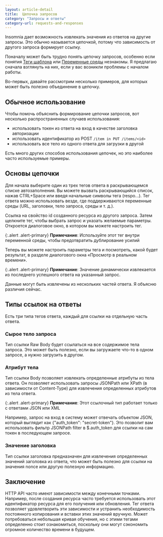 ```yaml
---
layout: article-detail
title:  Цепочка запросов
category: "Запросы и ответы"
category-url: requests-and-responses
---
```


Insomnia дает возможность извлекать значения из ответов на другие запросы. Это обычно называется цепочкой, потому что зависимость от другого запроса формирует ссылку.

Поначалу может быть трудно понять цепочку запросов, особенно если понятия [Теги шаблона](/insomnia/template-tags) или [Переменные среды](/insomnia/environment-variables) незнакомы. Я предлагаю сначала взглянуть на них, если у вас возникли проблемы с началом работы.

Во-первых, давайте рассмотрим несколько примеров, для которых может быть полезно объединение в цепочку.

## Обычное использование

Чтобы помочь объяснить формирование цепочки запросов, вот несколько распространенных случаев использования:

* использовать токен из ответа на вход в качестве заголовка авторизации
* использовать идентификатор из POST `/item in PUT /items/<id>`
* использовать все тело из одного ответа для загрузки в другой

Есть много других способов использования цепочек, но это наиболее часто используемые примеры.

## Основы цепочки

Для начала выберите один из трех тегов ответа в раскрывающемся списке автозаполнения. Вы можете вызвать раскрывающийся список, нажав CTRL+Space или введя начальные символы тега (respo...). Тег ответа можно использовать везде, где поддерживаются переменные среды (URL, заголовки, тело запроса, среды и т. д.).

Ссылка на свойство id созданного ресурса из другого запроса. Затем щелкните тег, чтобы выбрать запрос и указать желаемые параметры. Откроется диалоговое окно, в котором вы можете настроить тег.

{:.alert .alert-primary}
**Примечание**: Используйте этот тег внутри переменной среды, чтобы предотвратить дублирование усилий

Теперь вы можете настроить параметры тега и посмотреть, какой будет результат, в разделе диалогового окна «Просмотр в реальном времени».

{:.alert .alert-primary}
**Примечание**: Значение динамически извлекается из последнего успешного ответа на указанный запрос.

Данные могут быть извлечены из нескольких частей ответа. Я объясню различия сейчас.

## Типы ссылок на ответы

Есть три типа тегов ответа, каждый для ссылки на отдельную часть ответа.

### Сырое тело запроса

Тип ссылки Raw Body будет ссылаться на все содержимое тела запроса. Это может быть полезно, если вы загружаете что-то в одном запросе, а нужно загрузить в другом.

### Атрибут тела

Тип ссылки Body позволяет извлекать определенные атрибуты из тела ответа. Он позволяет использовать запросы JSONPath или XPath (в зависимости от Content-Type) для извлечения определенных атрибутов из тела ответа.

{:.alert .alert-primary}
**Примечание**: Этот ссылочный тип работает только с ответами JSON или XML

Например, запрос на вход в систему может отвечать объектом JSON, который выглядит как {"auth_token": "secret-token"}. Это позволит вам использовать фильтр JSONPath filter в $.auth_token для ссылки на сам токен в последующем запросе.

### Значение заголовка

Тип ссылки заголовка предназначен для извлечения определенных значений заголовка из ответа, что может быть полезно для ссылки на значения nonce или другую полезную информацию.

## Заключение

HTTP API часто имеют зависимости между конечными точками. Например, после создания ресурса часто требуется использовать этот идентификатор ресурса для его получения или обновления. Тег ответа позволяет удовлетворить эти зависимости и устранить необходимость постоянного копирования и вставки этих значений вручную. Может потребоваться небольшая кривая обучения, но с этими тегами определенно стоит ознакомиться, поскольку они могут сэкономить огромное количество времени в будущем.
